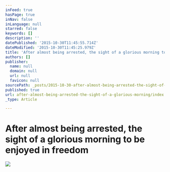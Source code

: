 ```yaml
---
inFeed: true
hasPage: true
inNav: false
inLanguage: null
starred: false
keywords: []
description: ''
datePublished: '2015-10-30T11:45:55.714Z'
dateModified: '2015-10-30T11:45:25.979Z'
title: 'After almost being arrested, the sight of a glorious morning to be enjoyed in freedom'
authors: []
publisher:
  name: null
  domain: null
  url: null
  favicon: null
sourcePath: _posts/2015-10-30-after-almost-being-arrested-the-sight-of-a-glorious-morning.md
published: true
url: after-almost-being-arrested-the-sight-of-a-glorious-morning/index.html
_type: Article

---
```

# After almost being arrested, the sight of a glorious morning to be enjoyed in freedom
![](https://the-grid-user-content.s3-us-west-2.amazonaws.com/bc230aa4-b7b9-4542-a9df-3a5184e96297.JPG)
